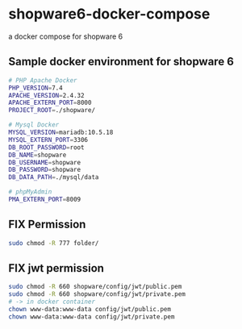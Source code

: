 # shopware6-docker-compose
a docker compose for shopware 6


## Sample docker environment for shopware 6

```bash
# PHP Apache Docker
PHP_VERSION=7.4
APACHE_VERSION=2.4.32
APACHE_EXTERN_PORT=8000
PROJECT_ROOT=./shopware/

# Mysql Docker
MYSQL_VERSION=mariadb:10.5.18
MYSQL_EXTERN_PORT=3306
DB_ROOT_PASSWORD=root
DB_NAME=shopware
DB_USERNAME=shopware
DB_PASSWORD=shopware
DB_DATA_PATH=./mysql/data

# phpMyAdmin
PMA_EXTERN_PORT=8009
```

## FIX Permission
```bash
sudo chmod -R 777 folder/
```

## FIX jwt permission
```bash
sudo chmod -R 660 shopware/config/jwt/public.pem
sudo chmod -R 660 shopware/config/jwt/private.pem
# -> in docker container
chown www-data:www-data config/jwt/public.pem
chown www-data:www-data config/jwt/private.pem
```